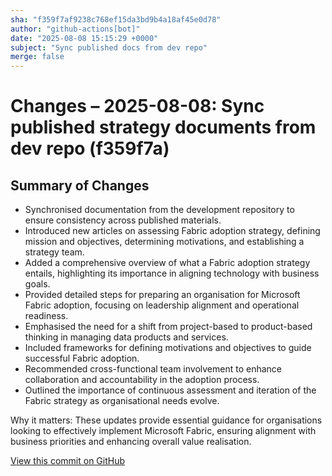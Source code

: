 ```yaml
---
sha: "f359f7af9238c768ef15da3bd9b4a18af45e0d78"
author: "github-actions[bot]"
date: "2025-08-08 15:15:29 +0000"
subject: "Sync published docs from dev repo"
merge: false
---
```


# Changes – 2025-08-08: Sync published strategy documents from dev repo (f359f7a)

## Summary of Changes

- Synchronised documentation from the development repository to ensure consistency across published materials.
- Introduced new articles on assessing Fabric adoption strategy, defining mission and objectives, determining motivations, and establishing a strategy team.
- Added a comprehensive overview of what a Fabric adoption strategy entails, highlighting its importance in aligning technology with business goals.
- Provided detailed steps for preparing an organisation for Microsoft Fabric adoption, focusing on leadership alignment and operational readiness.
- Emphasised the need for a shift from project-based to product-based thinking in managing data products and services.
- Included frameworks for defining motivations and objectives to guide successful Fabric adoption.
- Recommended cross-functional team involvement to enhance collaboration and accountability in the adoption process.
- Outlined the importance of continuous assessment and iteration of the Fabric strategy as organisational needs evolve.

Why it matters: These updates provide essential guidance for organisations looking to effectively implement Microsoft Fabric, ensuring alignment with business priorities and enhancing overall value realisation.

[View this commit on GitHub](https://github.com/TheTrustedAdvisor/FabricAdoptionFramework/commit/f359f7af9238c768ef15da3bd9b4a18af45e0d78)

